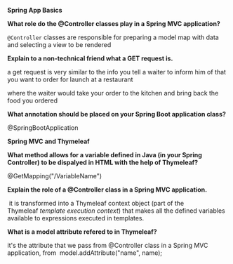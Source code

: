 **Spring App Basics**

**What role do the @Controller classes play in a Spring MVC application?**

`@Controller` classes are responsible for preparing a model map with data and selecting a view to be rendered

**Explain to a non-technical friend what a GET request is.**

a get request is very similar to the info you tell a waiter to inform him of that you want to order for launch at a restaurant 

where the waiter would take your order to the kitchen and bring back the food you ordered 

**What annotation should be placed on your Spring Boot application class?**

@SpringBootApplication 

**Spring MVC and Thymeleaf**

**What method allows for a variable defined in Java (in your Spring Controller) to be dispalyed in HTML with the help of Thymeleaf?**

@GetMapping("/VariableName")

**Explain the role of a @Controller class in a Spring MVC application.**

 it is transformed into a Thymeleaf context object (part of the Thymeleaf *template execution context*) that makes all the defined variables available to expressions executed in templates.

**What is a model attribute refered to in Thymeleaf?**

it's the attribute that we pass from @Controller class in a Spring MVC application, from  model.addAttribute("name", name);